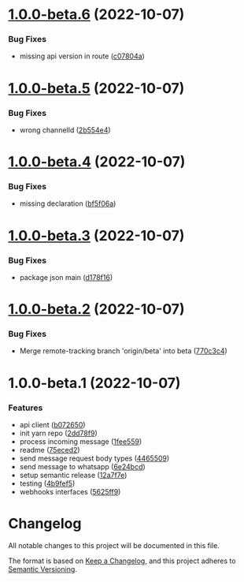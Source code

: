 # [1.0.0-beta.6](https://github.com/vlnevyhosteny/botbuilder-adapter-tyntec-conversation-inbox/compare/v1.0.0-beta.5...v1.0.0-beta.6) (2022-10-07)


### Bug Fixes

* missing api version in route ([c07804a](https://github.com/vlnevyhosteny/botbuilder-adapter-tyntec-conversation-inbox/commit/c07804aa673f3c20d3337385de5833485983694a))

# [1.0.0-beta.5](https://github.com/vlnevyhosteny/botbuilder-adapter-tyntec-conversation-inbox/compare/v1.0.0-beta.4...v1.0.0-beta.5) (2022-10-07)


### Bug Fixes

* wrong channelId ([2b554e4](https://github.com/vlnevyhosteny/botbuilder-adapter-tyntec-conversation-inbox/commit/2b554e41f9b226d64f1f8e3848210391b7fae0ca))

# [1.0.0-beta.4](https://github.com/vlnevyhosteny/botbuilder-adapter-tyntec-conversation-inbox/compare/v1.0.0-beta.3...v1.0.0-beta.4) (2022-10-07)


### Bug Fixes

* missing declaration ([bf5f06a](https://github.com/vlnevyhosteny/botbuilder-adapter-tyntec-conversation-inbox/commit/bf5f06a043d64bafbf63277750ee35bcc8faa986))

# [1.0.0-beta.3](https://github.com/vlnevyhosteny/botbuilder-adapter-tyntec-conversation-inbox/compare/v1.0.0-beta.2...v1.0.0-beta.3) (2022-10-07)


### Bug Fixes

* package json main ([d178f16](https://github.com/vlnevyhosteny/botbuilder-adapter-tyntec-conversation-inbox/commit/d178f160fb0fc4e98e298d195e42066882614610))

# [1.0.0-beta.2](https://github.com/vlnevyhosteny/botbuilder-adapter-tyntec-conversation-inbox/compare/v1.0.0-beta.1...v1.0.0-beta.2) (2022-10-07)


### Bug Fixes

* Merge remote-tracking branch 'origin/beta' into beta ([770c3c4](https://github.com/vlnevyhosteny/botbuilder-adapter-tyntec-conversation-inbox/commit/770c3c466abb7657a5cb137999fa3c556bc4022e))

# 1.0.0-beta.1 (2022-10-07)


### Features

* api client ([b072650](https://github.com/vlnevyhosteny/botbuilder-adapter-tyntec-conversation-inbox/commit/b072650ce107acd866b21e3d536473f1a09dc486))
* init yarn repo ([2dd78f9](https://github.com/vlnevyhosteny/botbuilder-adapter-tyntec-conversation-inbox/commit/2dd78f98e9206457de78a33723f617d28509936e))
* process incoming message ([1fee559](https://github.com/vlnevyhosteny/botbuilder-adapter-tyntec-conversation-inbox/commit/1fee55958938a0433845507e9c5195cfdbda4c2e))
* readme ([75eced2](https://github.com/vlnevyhosteny/botbuilder-adapter-tyntec-conversation-inbox/commit/75eced2279ad4be65d2d93e066045d24b9e5fd56))
* send message request body types ([4465509](https://github.com/vlnevyhosteny/botbuilder-adapter-tyntec-conversation-inbox/commit/446550937219c945147383113a97f9bcdecb8850))
* send message to whatsapp ([6e24bcd](https://github.com/vlnevyhosteny/botbuilder-adapter-tyntec-conversation-inbox/commit/6e24bcdf495f80955e610fb85dd10c58b1d9ec09))
* setup semantic release ([12a7f7e](https://github.com/vlnevyhosteny/botbuilder-adapter-tyntec-conversation-inbox/commit/12a7f7e4feebedae8058b605eef80a3c3752f012))
* testing ([4b9fef5](https://github.com/vlnevyhosteny/botbuilder-adapter-tyntec-conversation-inbox/commit/4b9fef5e5d6d9d07fc97227cbc633d5e3ed93f62))
* webhooks interfaces ([5625ff9](https://github.com/vlnevyhosteny/botbuilder-adapter-tyntec-conversation-inbox/commit/5625ff92058d55a857f31b13c530571a551f1db4))

# Changelog

All notable changes to this project will be documented in this file.

The format is based on [Keep a Changelog](https://keepachangelog.com/en/1.0.0/),
and this project adheres to [Semantic Versioning](https://semver.org/spec/v2.0.0.html).
